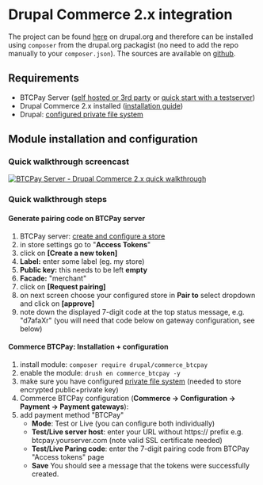 # Drupal Commerce 2.x integration

The project can be found [here](https://drupal.org/project/commerce_btcpay) on drupal.org and therefore can be installed using `composer` from the drupal.org packagist (no need to add the repo manually to your `composer.json`). The sources are available on [github](https://github.com/btcpayserver/commerce_btcpay).

## Requirements

- BTCPay Server ([self hosted or 3rd party](/Deployment/README.md) or [quick start with a testserver](./TryItOut.md))
- Drupal Commerce 2.x installed ([installation guide](https://docs.drupalcommerce.org/commerce2/developer-guide/install-update/installation))
- Drupal: [configured private file system](https://www.drupal.org/docs/8/core/modules/file/overview#content-accessing-private-files)

## Module installation and configuration

### Quick walkthrough screencast

[![BTCPay Server - Drupal Commerce 2.x quick walkthrough](https://img.youtube.com/vi/XBZwyC2v48s/mqdefault.jpg)](https://youtube.com/watch?v=XBZwyC2v48s)

### Quick walkthrough steps

#### Generate pairing code on BTCPay server

1. BTCPay server: [create and configure a store](./CreateStore.md#creating-a-store-in-btcpay)
2. in store settings go to "**Access Tokens**"
3. click on **[Create a new token]**
4. **Label:** enter some label (eg. my store)
5. **Public key:** this needs to be left **empty**
6. **Facade:** "merchant"
7. click on **[Request pairing]**
8. on next screen choose your configured store in **Pair to** select dropdown and click on **[approve]**
9. note down the displayed 7-digit code at the top status message, e.g. "d7afaXr"
   (you will need that code below on gateway configuration, see below)

#### Commerce BTCPay: Installation + configuration

1. install module: `composer require drupal/commerce_btcpay`
2. enable the module: `drush en commerce_btcpay -y`
3. make sure you have configured [private file system](https://www.drupal.org/docs/8/core/modules/file/overview#content-accessing-private-files) (needed to store encrypted public+private key)
4. Commerce BTCPay configuration (**Commerce -> Configuration -> Payment -> Payment gateways**):
5. add payment method "BTCPay"
   - **Mode**: Test or Live (you can configure both individually)
   - **Test/Live server host**: enter your URL without https:// prefix e.g. btcpay.yourserver.com (note valid SSL certificate needed)
   - **Test/Live Paring code**: enter the 7-digit pairing code from BTCPay "Access tokens" page
   - **Save**
     You should see a message that the tokens were successfully created.
